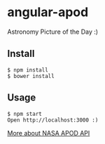 # angular-apod
Astronomy Picture of the Day :)

## Install

```
$ npm install
$ bower install
```

## Usage
```
$ npm start
Open http://localhost:3000 :)
```



[More about NASA APOD API](https://api.nasa.gov/index.html)



